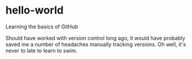 # hello-world
Learning the basics of GitHub

Should have worked with version control long ago, it would have probably saved me a number of headaches manually tracking versions. Oh well, it's never to late to learn to swim.
